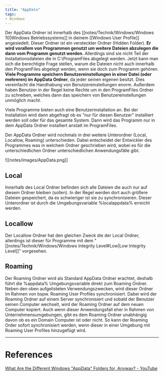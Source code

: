 ```yaml
---
title: "AppData"
tags:
- Windows
---
```


Der AppData Ordner ist innerhalb des [[notes/Technik/Windows/Windows 10|Windows Betriebssystems]] in deinem [[Windows User Profile]] angesiedelt. Dieser Ordner ist ein versteckter Ordner (Hidden Folder).
**Er wird vorallem von Programmen genutzt um weitere Dateien abzulegen die dann vom Programm genutzt werden.** Allerdings sind sie nicht Teil der Installationsdateien die in C:\\ProgramFiles abgelegt werden.
Jetzt kann man sich die berechtigte Frage stellen, warum die Dateien nicht auch innerhalb den ProgramFiles abgelegt werden, wenn sie doch zum Programm gehören. 
**Viele Programme speichern Benutzereinstellungen in einer Datei (oder mehreren) im AppData Ordner**, da jeder seinen eigenen besitzt. Dies vereinfacht die Handhabung von Benutzereinstellungen enorm. Außerdem haben Benutzer in der Regel keine Rechte um in den ProgramFiles Ordner zu schreiben, welches dann das speichern von Benutzereinstellungen unmöglich macht.

Viele Programme bieten auch eine Benutzerinstallation an. Bei der Installation wird dann abgefragt ob es "nur für diesen Benutzer" installiert werden soll oder für das gesamte System. Dann wird das Programm nur in dem AppData Ordner installiert anstatt im ProgramFiles.

Der AppData Ordner wird nochmals in drei weitere Unterordner (Local, Locallow, Roaming) unterschieden. Dabei entscheidet der Entwickler des Programmes was in welchem Ordner geschrieben wird, wobei es für die unterschiedlichen Ordner unterschiedlichen Anwendungsfälle gibt. 

![[notes/images/AppData.png]]

## Local
Innerhalb des Local Ordner befinden sich alle Dateien die auch nur auf diesem Ordner bleiben (sollen). In der Regel werden dort auch größere Dateien gespeichert, da es schwieriger ist sie zu synchronisieren. Dieser Unterordner ist durch die Umgebungsvariable %localappdata% erreicht werden.

## Locallow
Der Locallow Ordner hat den gleichen Zweck die der Local Ordner, allerdings ist dieser für Programme mit dem "[[notes/Technik/Windows/Windows Integrity Level#Low|Low Integrity Level]]" vorgesehen. 

## Roaming
Der Roaming Ordner wird als Standard AppData Ordner erachtet, deshalb führt die %appdata% Umgebungsvariable direkt zum Roaming Ordner. 
Neben den oben aufgelisteten Verwendungszwecken, wird dieser Ordner im Rahmen von bspw. Roaming User Profiles synchronisiert. 
Dabei wird der Roaming Ordner auf einem Server synchronisiert und sobald der Benutzer seinen Computer wechselt, wird der Roaming Ordner auf dem neuen Computer kopiert. Auch wenn dieser Anwendungsfall eher in Rahmen von Unternehmensumgebungen, gibt es dem Roaming Ordner unabhängig davon ob es ein Domain Computer ist oder nicht. So kann der Roaming Order sofort synchronisiert werden, wenn dieser in einer Umgebung mit Roaming User Profiles hinzugefügt wird.



---
# References
[What Are the Different Windows "AppData" Folders for, Anyway? - YouTube](https://www.youtube.com/watch?v=3XjSTG-oIMw)